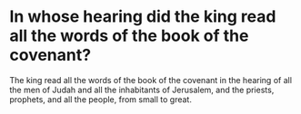 # In whose hearing did the king read all the words of the book of the covenant?

The king read all the words of the book of the covenant in the hearing of all the men of Judah and all the inhabitants of Jerusalem, and the priests, prophets, and all the people, from small to great.

